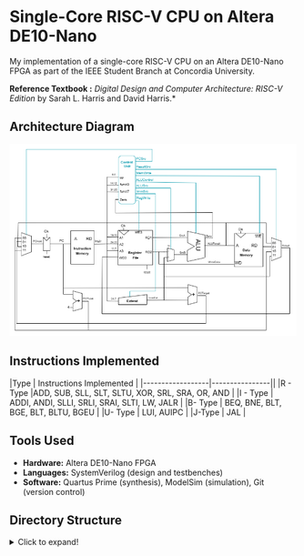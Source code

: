# Single-Core RISC-V CPU on Altera DE10-Nano

My implementation of a single-core RISC-V CPU on an Altera DE10-Nano FPGA as part of the IEEE Student Branch at Concordia University.


**Reference Textbook :** *Digital Design and Computer Architecture: RISC-V Edition* by Sarah L. Harris and David Harris.*

## Architecture Diagram

![Single-Core CPU Design](CPU_diagram.png)

## Instructions Implemented

|Type       | Instructions Implemented  |
|------------------|----------------||
|R - Type |ADD, SUB, SLL, SLT, SLTU, XOR, SRL, SRA, OR, AND |
|I - Type | ADDI, ANDI, SLLI, SRLI, SRAI, SLTI, LW, JALR | 
|B- Type  | BEQ, BNE, BLT, BGE, BLT, BLTU, BGEU   |
|U- Type | LUI, AUIPC | 
|J-Type  | JAL | 

## Tools Used

- **Hardware:** Altera DE10-Nano FPGA
- **Languages:** SystemVerilog (design and testbenches)
- **Software:** Quartus Prime (synthesis), ModelSim (simulation), Git (version control)

## Directory Structure

<details>
<summary>Click to expand!</summary>

```
.
├── CPU_diagram.png
├── README.markdown
├── rtl
│   ├── ALU
│   │   ├── ALUMux.sv
│   │   ├── ALU.sv
│   │   └── ALU_tb.sv
│   ├── ControlUnit
│   │   ├── ALUDecoder.sv
│   │   ├── ControlUnit.sv
│   │   └── MainDecoder.sv
│   ├── core_top
│   │   ├── single_core.sv
│   │   └── SingleCoreTop.sv
│   ├── datapath
│   │   ├── datapath.sv
│   │   └── ResultSrcMux.sv
│   ├── Extend
│   │   └── Extend.sv
│   ├── memory
│   │   ├── datamemory
│   │   │   └── datamem.sv
│   │   └── instructionmemory
│   │       └── instrutionmem.sv
│   ├── PC
│   │   ├── PCNextMux.sv
│   │   ├── PCPlus4.sv
│   │   ├── PC.sv
│   │   └── PCTarget.sv
│   └── register_file
│       └── regfile.sv
└── tb
    ├── ALU
    │   ├── ALUMux_tb.sv
    │   └── ALU_tb.sv
    ├── ControlUnit
    │   └── ControlUnit_tb.sv
    ├── core_top
    │   ├── single_core_tb.sv
    │   └── SingleCoreTop_tb.sv
    ├── datapath
    │   └── datapath_tb.sv
    ├── Extend
    │   └── Extend_tb.sv
    ├── memory
    │   ├── datamemory
    │   │   └── datamem.sv
    │   └── instructionmemory
    │       └── instructionmem_tb.sv
    ├── PC
    │   └── PC_tb.sv
    └── register_file
        └── regfile_tb.sv



```
</details>
